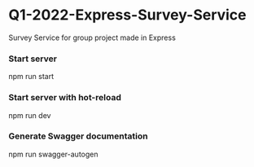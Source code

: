 # Q1-2022-Express-Survey-Service
Survey Service for group project made in Express

### Start server
npm run start

### Start server with hot-reload
npm run dev

### Generate Swagger documentation
npm run swagger-autogen
